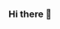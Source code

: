 ### Hi there 👋

<!--
**vardanpetrossiantz/vardanpetrossiantz** is a ✨ _special_ ✨ repository because its `README.md` (this file) appears on your GitHub profile.

Here are some ideas to get you started:

- 🔭 I’m currently working on ...
- 🌱 I’m currently learning ...
- 👯 I’m looking to collaborate on ...
- 🤔 I’m looking for help with ...
- 💬 Ask me anything about Python and Legal Tech
- 📫 How to reach me: ...
- 😄 Pronouns: ...
- ⚡ Fun fact: ...
-->
